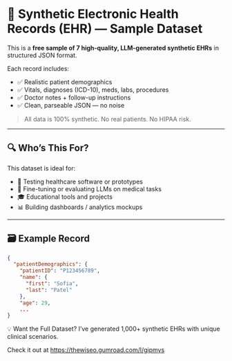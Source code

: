 # 🧬 Synthetic Electronic Health Records (EHR) — Sample Dataset

This is a **free sample of 7 high-quality, LLM-generated synthetic EHRs** in structured JSON format.

Each record includes:
- ✅ Realistic patient demographics
- ✅ Vitals, diagnoses (ICD-10), meds, labs, procedures
- ✅ Doctor notes + follow-up instructions
- ✅ Clean, parseable JSON — no noise

> All data is 100% synthetic. No real patients. No HIPAA risk.

---

## 🔍 Who’s This For?

This dataset is ideal for:
- 🧪 Testing healthcare software or prototypes
- 🧠 Fine-tuning or evaluating LLMs on medical tasks
- 🎓 Educational tools and projects
- 📊 Building dashboards / analytics mockups

---

## 🗃 Example Record

```json
{
  "patientDemographics": {
    "patientID": "P123456789",
    "name": {
      "first": "Sofia",
      "last": "Patel"
    },
    "age": 29,
    ...
}
```
💡 Want the Full Dataset?
I’ve generated 1,000+ synthetic EHRs with unique clinical scenarios.

Check it out at 
https://thewiseo.gumroad.com/l/gipmys
